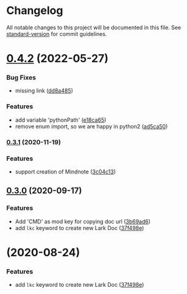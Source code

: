 # Changelog

All notable changes to this project will be documented in this file. See [standard-version](https://github.com/conventional-changelog/standard-version) for commit guidelines.

# [0.4.2](https://github.com/hikerpig/lark-space-alfred-workflow/compare/v0.4.1...v0.4.2) (2022-05-27)


### Bug Fixes

* missing link ([dd8a485](https://github.com/hikerpig/lark-space-alfred-workflow/commit/dd8a485ca5659ba764b1fe1840bd557817601f5a))


### Features

* add variable 'pythonPath' ([e18ca65](https://github.com/hikerpig/lark-space-alfred-workflow/commit/e18ca655bfaafe143003bc9d8a81e4fa494273f8))
* remove enum import, so we are happy in python2 ([ad5ca50](https://github.com/hikerpig/lark-space-alfred-workflow/commit/ad5ca5083ab57dcdebf17ee135b6e07802323eab))

### [0.3.1](https://github.com/hikerpig/lark-space-alfred-workflow/compare/v0.3.0...v0.3.1) (2020-11-19)


### Features

* support creation of Mindnote ([3c04c13](https://github.com/hikerpig/lark-space-alfred-workflow/commit/3c04c132799e8162c34afab53cc5e8f73a8e9168))

## [0.3.0](https://github.com/hikerpig/lark-search-alfred-workflow/compare/v0.1.0...v0.3.0) (2020-09-17)

### Features

* Add 'CMD' as mod key for copying doc url ([3b69ad6](https://github.com/hikerpig/lark-search-alfred-workflow/commit/3b69ad643ac1e82321cfd87acf608687c4a2eb82))
* add `lkc` keyword to create new Lark Doc ([37f498e](https://github.com/hikerpig/lark-search-alfred-workflow/commit/37f498eec22b2ed57e90a0ee95a2ec9a86a8df63))

# [](https://github.com/hikerpig/lark-search-alfred-workflow/compare/v0.1.0...v) (2020-08-24)


### Features

* add `lkc` keyword to create new Lark Doc ([37f498e](https://github.com/hikerpig/lark-search-alfred-workflow/commit/37f498eec22b2ed57e90a0ee95a2ec9a86a8df63))
